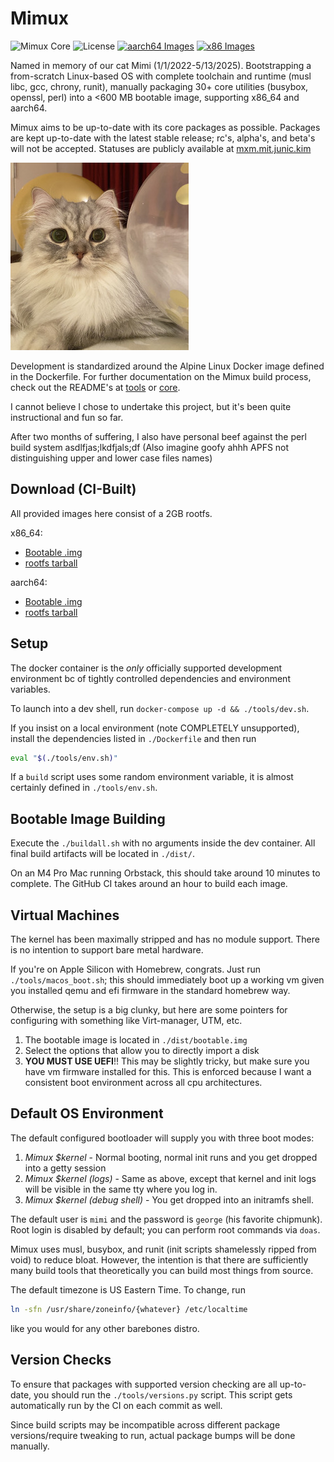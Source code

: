 # Mimux


![Mimux Core](https://img.shields.io/endpoint?url=https%3A%2F%2Fmxm.mit.junic.kim%2Fbadge)
![License](https://img.shields.io/github/license/junikimm717/lfs)
[![aarch64 Images](https://github.com/junikimm717/lfs/actions/workflows/build_aarch64.yml/badge.svg)](https://github.com/junikimm717/lfs/actions/workflows/build_aarch64.yml)
[![x86 Images](https://github.com/junikimm717/lfs/actions/workflows/build_x86.yml/badge.svg)](https://github.com/junikimm717/lfs/actions/workflows/build_x86.yml)

Named in memory of our cat Mimi (1/1/2022-5/13/2025).
Bootstrapping a from-scratch Linux-based OS with complete toolchain and runtime
(musl libc, gcc, chrony, runit), manually packaging 30+ core utilities (busybox,
openssl, perl) into a <600 MB bootable image, supporting x86_64 and aarch64.

Mimux aims to be up-to-date with its core packages as possible. Packages are
kept up-to-date with the latest stable release; rc's, alpha's, and beta's will
not be accepted. Statuses are publicly available at
[mxm.mit.junic.kim](https://mxm.mit.junic.kim)

![Mimi](./mimi.jpg)

Development is standardized around the Alpine Linux Docker image defined in the
Dockerfile. For further documentation on the Mimux build process, check out the
README's at [tools](./tools/) or [core](./core/).

I cannot believe I chose to undertake this project, but it's been quite
instructional and fun so far.

After two months of suffering, I also have personal beef against the perl build
system asdlfjas;lkdfjals;df (Also imagine goofy ahhh APFS not distinguishing
upper and lower case files names)


## Download (CI-Built)

All provided images here consist of a 2GB rootfs.

x86_64:

- [Bootable .img](https://github.com/junikimm717/lfs/releases/download/images/bootable-x86_64.img.gz)
- [rootfs tarball](https://github.com/junikimm717/lfs/releases/download/images/rootfs-x86_64.tar.gz)

aarch64:

- [Bootable .img](https://github.com/junikimm717/lfs/releases/download/images-aarch64/bootable-aarch64.img.gz)
- [rootfs tarball](https://github.com/junikimm717/lfs/releases/download/images-aarch64/rootfs-aarch64.tar.gz)

## Setup

The docker container is the *only* officially supported development environment
bc of tightly controlled dependencies and environment variables.

To launch into a dev shell, run `docker-compose up -d && ./tools/dev.sh`.

If you insist on a local environment (note COMPLETELY unsupported), install the
dependencies listed in `./Dockerfile` and then run

```sh
eval "$(./tools/env.sh)"
```

If a `build` script uses some random environment variable, it is almost
certainly defined in `./tools/env.sh`.

## Bootable Image Building

Execute the `./buildall.sh` with no arguments inside the dev container.
All final build artifacts will be located in `./dist/`.

On an M4 Pro Mac running Orbstack, this should take around 10 minutes to
complete. The GitHub CI takes around an hour to build each image.

## Virtual Machines

The kernel has been maximally stripped and has no module support. There is no
intention to support bare metal hardware.

If you're on Apple Silicon with Homebrew, congrats. Just run
`./tools/macos_boot.sh`; this should immediately boot up a working vm given you
installed qemu and efi firmware in the standard homebrew way.

Otherwise, the setup is a big clunky, but here are some pointers for configuring
with something like Virt-manager, UTM, etc.

1. The bootable image is located in `./dist/bootable.img`
2. Select the options that allow you to directly import a disk
3. **YOU MUST USE UEFI**!! This may be slightly tricky, but make sure you have
   vm firmware installed for this. This is enforced because I want a consistent
   boot environment across all cpu architectures.

## Default OS Environment

The default configured bootloader will supply you with three boot modes:

1. *Mimux \$kernel* - Normal booting, normal init runs and you get dropped into a
   getty session
2. *Mimux \$kernel (logs)* - Same as above, except that kernel and init logs
   will be visible in the same tty where you log in.
3. *Mimux \$kernel (debug shell)* - You get dropped into an initramfs shell.

The default user is `mimi` and the password is `george` (his favorite chipmunk).
Root login is disabled by default; you can perform root commands via `doas`.

Mimux uses musl, busybox, and runit (init scripts shamelessly ripped from void)
to reduce bloat. However, the intention is that there are sufficiently many
build tools that theoretically you can build most things from source.

The default timezone is US Eastern Time. To change, run
```sh
ln -sfn /usr/share/zoneinfo/{whatever} /etc/localtime
```
like you would for any other barebones distro.

## Version Checks

To ensure that packages with supported version checking are all up-to-date, you
should run the `./tools/versions.py` script. This script gets automatically run
by the CI on each commit as well.

Since build scripts may be incompatible across different package
versions/require tweaking to run, actual package bumps will be done manually.
